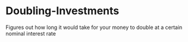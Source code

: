 # Doubling-Investments
Figures out how long it would take for your money to double at a certain nominal interest rate
